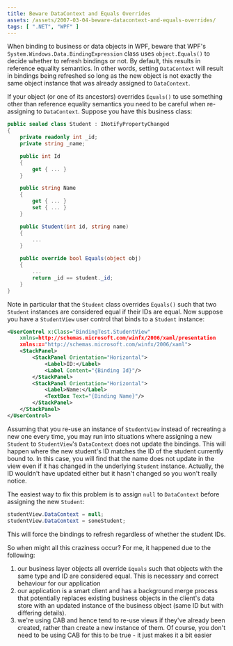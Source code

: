 ```yaml
---
title: Beware DataContext and Equals Overrides
assets: /assets/2007-03-04-beware-datacontext-and-equals-overrides/
tags: [ ".NET", "WPF" ]
---
```

When binding to business or data objects in WPF, beware that WPF's `System.Windows.Data.BindingExpression` class uses `object.Equals()` to decide whether to refresh bindings or not. By default, this results in reference equality semantics. In other words, setting `DataContext` will result in bindings being refreshed so long as the new object is not exactly the same object instance that was already assigned to `DataContext`.

If your object (or one of its ancestors) overrides `Equals()` to use something other than reference equality semantics you need to be careful when re-assigning to `DataContext`. Suppose you have this business class:

```csharp
public sealed class Student : INotifyPropertyChanged
{
    private readonly int _id;
    private string _name;

    public int Id
    {
        get { ... }
    }

    public string Name
    {
        get { ... }
        set { ... }
    }

    public Student(int id, string name)
    {
        ...
    }

    public override bool Equals(object obj)
    {
        ...
        return _id == student._id;
    }
}
```

Note in particular that the `Student` class overrides `Equals()` such that two `Student` instances are considered equal if their IDs are equal. Now suppose you have a `StudentView` user control that binds to a `Student` instance:

```xml
<UserControl x:Class="BindingTest.StudentView"
    xmlns=http://schemas.microsoft.com/winfx/2006/xaml/presentation
    xmlns:x="http://schemas.microsoft.com/winfx/2006/xaml">
    <StackPanel>
        <StackPanel Orientation="Horizontal">
            <Label>ID:</Label>
            <Label Content="{Binding Id}"/>
        </StackPanel> 
        <StackPanel Orientation="Horizontal">
            <Label>Name:</Label>
            <TextBox Text="{Binding Name}"/>
        </StackPanel>
    </StackPanel>
</UserControl>
```

Assuming that you re-use an instance of `StudentView` instead of recreating a new one every time, you may run into situations where assigning a new `Student` to `StudentView`'s `DataContext` does not update the bindings. This will happen where the new student's ID matches the ID of the student currently bound to. In this case, you will find that the name does not update in the view even if it has changed in the underlying `Student` instance. Actually, the ID wouldn't have updated either but it hasn't changed so you won't really notice.

The easiest way to fix this problem is to assign `null` to `DataContext` before assigning the new `Student`:

```csharp
studentView.DataContext = null;
studentView.DataContext = someStudent;
```

This will force the bindings to refresh regardless of whether the student IDs.

So when might all this craziness occur? For me, it happened due to the following:

1. our business layer objects all override `Equals` such that objects with the same type and ID are considered equal. This is necessary and correct behaviour for our application
2. our application is a smart client and has a background merge process that potentially replaces existing business objects in the client's data store with an updated instance of the business object (same ID but with differing details).
3. we're using CAB and hence tend to re-use views if they've already been created, rather than create a new instance of them. Of course, you don't need to be using CAB for this to be true - it just makes it a bit easier
